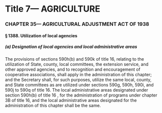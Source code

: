 
# Title 7— AGRICULTURE
### CHAPTER 35— AGRICULTURAL ADJUSTMENT ACT OF 1938
#### § 1388. Utilization of local agencies
##### (a) Designation of local agencies and local administrative areas

The provisions of sections 590h(b) and 590k of title 16, relating to the utilization of State, county, local committees, the extension service, and other approved agencies, and to recognition and encouragement of cooperative associations, shall apply in the administration of this chapter; and the Secretary shall, for such purposes, utilize the same local, county, and State committees as are utilized under sections 590g, 590h, 590i, and 590j to 590q of title 16. The local administrative areas designated under section 590h(b) of title 16 , for the administration of programs under chapter 3B of title 16, and the local administrative areas designated for the administration of this chapter shall be the same.
